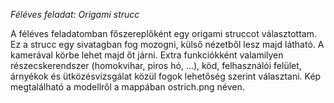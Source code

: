 _Féléves feladat: Origami strucc_

A féléves feladatomban főszereplőként egy origami struccot választottam. Ez a strucc egy sivatagban fog mozogni, külső nézetből lesz majd látható. A kamerával körbe lehet majd őt járni.
Extra funkciókként valamilyen részecskerendszer (homokvihar, piros hó, ...), köd, felhasználói felület, árnyékok és ütközésvizsgálat közül fogok lehetőség szerint választani. Kép megtalálható a modellről a mappában ostrich.png néven.
